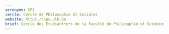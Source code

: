 ```yaml
---
acronyme: CPS
cercle: Cercle de Philosophie et Sociales
website: https://cps.ulb.be
brief: Cercle des Étudiant•e•s de la Faculté de Philosophie et Sciences sociales
---
```

